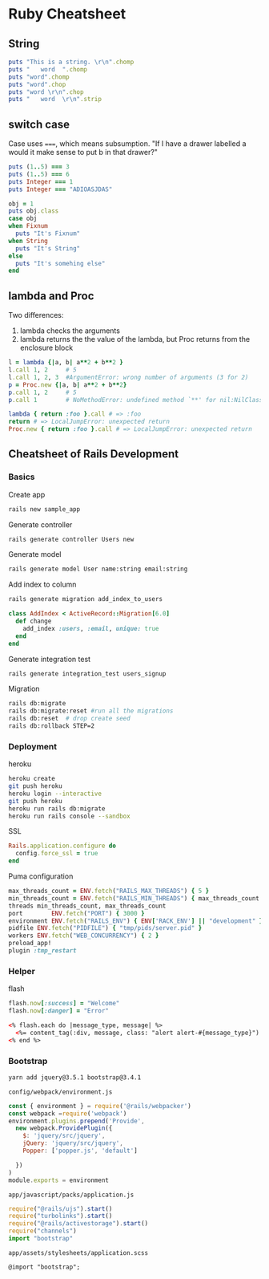 # Ruby Cheatsheet


## String

```ruby
puts "This is a string. \r\n".chomp
puts "   word  ".chomp
puts "word".chomp
puts "word".chop
puts "word \r\n".chop
puts "   word  \r\n".strip
```

## switch case

Case uses `===`, which means subsumption. "If I have a drawer labelled a would it make sense to put b in that drawer?"

```ruby
puts (1..5) === 3
puts (1..5) === 6
puts Integer === 1
puts Integer === "ADIOASJDAS"

```

```ruby
obj = 1
puts obj.class
case obj
when Fixnum
  puts "It's Fixnum"
when String
  puts "It's String"
else
  puts "It's somehing else"
end
```

## lambda and Proc

Two differences:

1.  lambda checks the arguments
2.  lambda returns the the value of the lambda, but Proc returns from the enclosure block

```ruby
l = lambda {|a, b| a**2 + b**2 }
l.call 1, 2     # 5
l.call 1, 2, 3  #ArgumentError: wrong number of arguments (3 for 2)
p = Proc.new {|a, b| a**2 + b**2}
p.call 1, 2     # 5
p.call 1        # NoMethodError: undefined method `**' for nil:NilClass
```

```ruby
lambda { return :foo }.call # => :foo
return # => LocalJumpError: unexpected return
Proc.new { return :foo }.call # => LocalJumpError: unexpected return
```

## Cheatsheet of Rails Development

### Basics

Create app

```bash
rails new sample_app
```

Generate controller

```bash
rails generate controller Users new
```

Generate model

```bash
rails generate model User name:string email:string
```

Add index to column

```bash
rails generate migration add_index_to_users
```

```ruby
class AddIndex < ActiveRecord::Migration[6.0]
  def change
    add_index :users, :email, unique: true
  end
end
```

Generate integration test

```bash
rails generate integration_test users_signup
```

Migration

```bash
rails db:migrate
rails db:migrate:reset #run all the migrations
rails db:reset  # drop create seed
rails db:rollback STEP=2
```

### Deployment

heroku

```bash
heroku create
git push heroku
heroku login --interactive
git push heroku
heroku run rails db:migrate
heroku run rails console --sandbox
```

SSL

```ruby
Rails.application.configure do
  config.force_ssl = true
end
```

Puma configuration

```ruby
max_threads_count = ENV.fetch("RAILS_MAX_THREADS") { 5 }
min_threads_count = ENV.fetch("RAILS_MIN_THREADS") { max_threads_count }
threads min_threads_count, max_threads_count
port        ENV.fetch("PORT") { 3000 }
environment ENV.fetch("RAILS_ENV") { ENV['RACK_ENV'] || "development" }
pidfile ENV.fetch("PIDFILE") { "tmp/pids/server.pid" }
workers ENV.fetch("WEB_CONCURRENCY") { 2 }
preload_app!
plugin :tmp_restart
```

### Helper

flash

```ruby
flash.now[:success] = "Welcome"
flash.now[:danger] = "Error"
```

```html
<% flash.each do |message_type, message| %>
  <%= content_tag(:div, message, class: "alert alert-#{message_type}") %>
<% end %>
```

### Bootstrap

```bash
yarn add jquery@3.5.1 bootstrap@3.4.1
```

`config/webpack/environment.js`

```javascript
const { environment } = require('@rails/webpacker')
const webpack =require('webpack')
environment.plugins.prepend('Provide',
  new webpack.ProvidePlugin({
    $: 'jquery/src/jquery',
    jQuery: 'jquery/src/jquery',
    Popper: ['popper.js', 'default']

  })
)
module.exports = environment
```

`app/javascript/packs/application.js`

```javascript
require("@rails/ujs").start()
require("turbolinks").start()
require("@rails/activestorage").start()
require("channels")
import "bootstrap"
```

`app/assets/stylesheets/application.scss`

```
@import "bootstrap";
```
